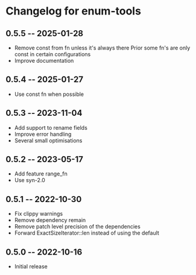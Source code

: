 # Changelog for enum-tools

## 0.5.5 -- 2025-01-28

* Remove const from fn unless it's always there
  Prior some fn's are only const in certain configurations
* Improve documentation

## 0.5.4 -- 2025-01-27

* Use const fn when possible

## 0.5.3 -- 2023-11-04

* Add support to rename fields
* Improve error handling
* Several small optimisations

## 0.5.2 -- 2023-05-17

* Add feature range_fn
* Use syn-2.0

## 0.5.1 -- 2022-10-30

* Fix clippy warnings
* Remove dependency remain
* Remove patch level precision of the dependencies
* Forward ExactSizeIterator::len instead of using the default

## 0.5.0 -- 2022-10-16

* Initial release
